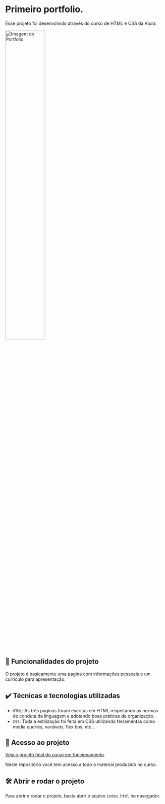 
# Primeiro portfolio.

Esse projeto foi desenvolvido através do curso de HTML e CSS da Alura. 

<img src="https://media.discordapp.net/attachments/1088632745862897765/1134820381027475526/image.png?width=1134&height=553" alt="Imagem do Portfolio" width="50%">


## 🔨 Funcionalidades do projeto

O projeto é basicamente uma pagina com informações pessoais e um currículo para apresentação.

## ✔️ Técnicas e tecnologias utilizadas

- `HTML`: As três paginas foram escritas em HTML respeitando as normas de conduta da linguagem e adotando boas práticas de organização.
- `CSS`: Toda a estilização foi feita em CSS utilizando ferramentas como media queries, variáveis, flex box, etc...

## 📁 Acesso ao projeto

[Veja o projeto final do curso em funcionamento](https://portfolio-five-nu-58.vercel.app/).

Neste repositório você tem acesso a todo o material produzido no curso.

## 🛠️ Abrir e rodar o projeto

Para abrir e rodar o projeto, basta abrir o aquivo `index.html` no navegador.
